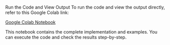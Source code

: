 Run the Code and View Output
To run the code and view the output directly, refer to this Google Colab link:

[Google Colab Notebook](https://colab.research.google.com/drive/1PmJz5mKPV8tY0679DxAmM7j39DzoJzzY?usp=sharing)

This notebook contains the complete implementation and examples. You can execute the code and check the results step-by-step.
